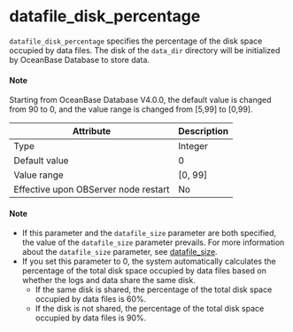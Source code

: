 # datafile_disk_percentage


`datafile_disk_percentage` specifies the percentage of the disk space occupied by data files. The disk of the `data_dir` directory will be initialized by OceanBase Database to store data.


<main id="notice" type='explain'>
  <h4>Note</h4>
  <p>Starting from OceanBase Database V4.0.0, the default value is changed from 90 to 0, and the value range is changed from [5,99] to [0,99].   </p>
</main>

| **Attribute** | **Description** |
|------------------|----------|
| Type | Integer |
| Default value | 0 |
| Value range | \[0, 99] |
| Effective upon OBServer node restart | No |


<main id="notice" type='explain'>
    <h4>Note</h4>
    <ul>
    <li>If this parameter and the <code>datafile_size</code> parameter are both specified, the value of the <code>datafile_size</code> parameter prevails. For more information about the <code>datafile_size</code> parameter, see <a href="5400.datafile_size.md">datafile_size</a>. </li>
    <li>If you set this parameter to 0, the system automatically calculates the percentage of the total disk space occupied by data files based on whether the logs and data share the same disk.
    <ul>
    <li>If the same disk is shared, the percentage of the total disk space occupied by data files is 60%. </li>
    <li>If the disk is not shared, the percentage of the total disk space occupied by data files is 90%. </li>
    </ul>
    </li>
    </ul>
  </main>
